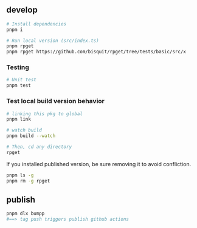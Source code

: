 ## develop

```sh
# Install dependencies
pnpm i

# Run local version (src/index.ts)
pnpm rpget
pnpm rpget https://github.com/bisquit/rpget/tree/tests/basic/src/x
```

### Testing

```sh
# Unit test
pnpm test
```

### Test local build version behavior

```sh
# linking this pkg to global
pnpm link

# watch build
pnpm build --watch

# Then, cd any directory
rpget
```

If you installed published version, be sure removing it to avoid confliction.

```sh
pnpm ls -g
pnpm rm -g rpget
```

## publish

```sh
pnpm dlx bumpp
#==> tag push triggers publish github actions
```
